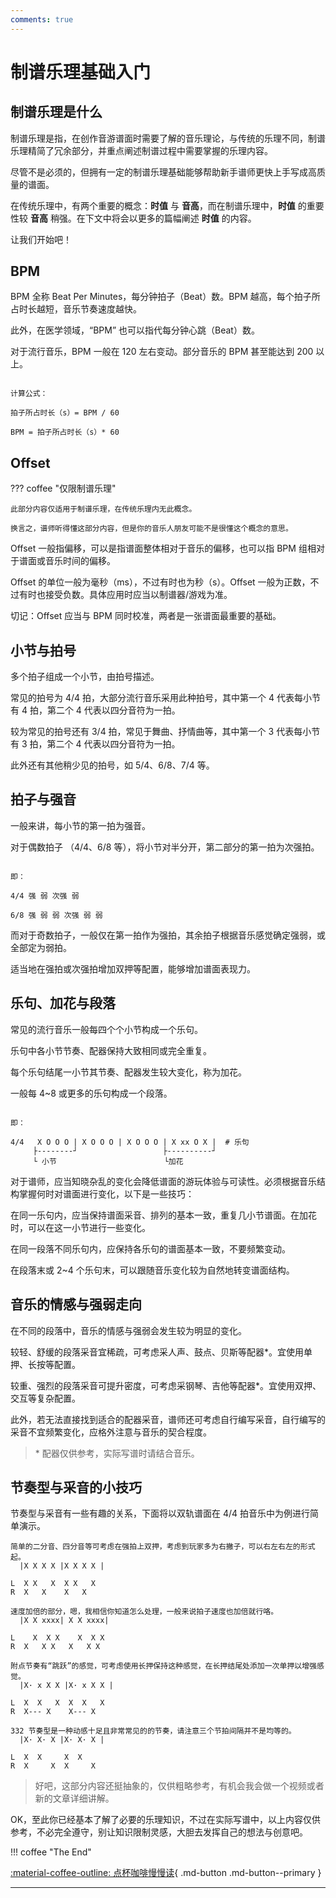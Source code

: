 ```yaml
---
comments: true
---
```



# 制谱乐理基础入门


## 制谱乐理是什么

制谱乐理是指，在创作音游谱面时需要了解的音乐理论，与传统的乐理不同，制谱乐理精简了冗余部分，并重点阐述制谱过程中需要掌握的乐理内容。

尽管不是必须的，但拥有一定的制谱乐理基础能够帮助新手谱师更快上手写成高质量的谱面。

在传统乐理中，有两个重要的概念：**时值** 与 **音高**，而在制谱乐理中，**时值** 的重要性较 **音高** 稍强。在下文中将会以更多的篇幅阐述 **时值** 的内容。

让我们开始吧！


## BPM

BPM 全称 Beat Per Minutes，每分钟拍子（Beat）数。BPM 越高，每个拍子所占时长越短，音乐节奏速度越快。

此外，在医学领域，“BPM” 也可以指代每分钟心跳（Beat）数。

对于流行音乐，BPM 一般在 120 左右变动。部分音乐的 BPM 甚至能达到 200 以上。

```

计算公式：

拍子所占时长（s）= BPM / 60

BPM = 拍子所占时长（s）* 60

```


## Offset

??? coffee "仅限制谱乐理"

    此部分内容仅适用于制谱乐理，在传统乐理内无此概念。

    换言之，谱师听得懂这部分内容，但是你的音乐人朋友可能不是很懂这个概念的意思。

Offset 一般指偏移，可以是指谱面整体相对于音乐的偏移，也可以指 BPM 组相对于谱面或音乐时间的偏移。

Offset 的单位一般为毫秒（ms），不过有时也为秒（s）。Offset 一般为正数，不过有时也接受负数。具体应用时应当以制谱器/游戏为准。

切记：Offset 应当与 BPM 同时校准，两者是一张谱面最重要的基础。


## 小节与拍号

多个拍子组成一个小节，由拍号描述。

常见的拍号为 4/4 拍，大部分流行音乐采用此种拍号，其中第一个 4 代表每小节有 4 拍，第二个 4 代表以四分音符为一拍。

较为常见的拍号还有 3/4 拍，常见于舞曲、抒情曲等，其中第一个 3 代表每小节有 3 拍，第二个 4 代表以四分音符为一拍。

此外还有其他稍少见的拍号，如 5/4、6/8、7/4 等。


## 拍子与强音

一般来讲，每小节的第一拍为强音。

对于偶数拍子 （4/4、6/8 等），将小节对半分开，第二部分的第一拍为次强拍。

```

即：

4/4 强 弱 次强 弱

6/8 强 弱 弱 次强 弱 弱

```

而对于奇数拍子，一般仅在第一拍作为强拍，其余拍子根据音乐感觉确定强弱，或全部定为弱拍。

适当地在强拍或次强拍增加双押等配置，能够增加谱面表现力。


## 乐句、加花与段落

常见的流行音乐一般每四个个小节构成一个乐句。

乐句中各小节节奏、配器保持大致相同或完全重复。

每个乐句结尾一小节其节奏、配器发生较大变化，称为加花。

一般每 4~8 或更多的乐句构成一个段落。

```

即：

4/4   X O O O | X O O O | X O O O | X xx O X |  # 乐句
     ├--------┘                   ├----------┘
     └ 小节                        └加花

```

对于谱师，应当知晓杂乱的变化会降低谱面的游玩体验与可读性。必须根据音乐结构掌握何时对谱面进行变化，以下是一些技巧：

在同一乐句内，应当保持谱面采音、排列的基本一致，重复几小节谱面。在加花时，可以在这一小节进行一些变化。

在同一段落不同乐句内，应保持各乐句的谱面基本一致，不要频繁变动。

在段落末或 2~4 个乐句末，可以跟随音乐变化较为自然地转变谱面结构。


## 音乐的情感与强弱走向

在不同的段落中，音乐的情感与强弱会发生较为明显的变化。

较轻、舒缓的段落采音宜稀疏，可考虑采人声、鼓点、贝斯等配器\*。宜使用单押、长按等配置。

较重、强烈的段落采音可提升密度，可考虑采钢琴、吉他等配器\*。宜使用双押、交互等复杂配置。

此外，若无法直接找到适合的配器采音，谱师还可考虑自行编写采音，自行编写的采音不宜频繁变化，应格外注意与音乐的契合程度。

> \* 配器仅供参考，实际写谱时请结合音乐。


## 节奏型与采音的小技巧

节奏型与采音有一些有趣的关系，下面将以双轨谱面在 4/4 拍音乐中为例进行简单演示。

```
简单的二分音、四分音等可考虑在强拍上双押，考虑到玩家多为右撇子，可以右左右左的形式起。
  |X X X X |X X X X |

L  X X   X  X X   X
R  X   X    X   X
```

```
速度加倍的部分，嗯，我相信你知道怎么处理，一般来说拍子速度也加倍就行咯。
  |X X xxxx| X X xxxx|

L    X  X X    X  X X
R  X   X X   X   X X
```

```
附点节奏有“跳跃”的感觉，可考虑使用长押保持这种感觉，在长押结尾处添加一次单押以增强感觉。
  |X· x X X |X· x X X |

L  X  X   X  X  X   X
R  X--- X    X--- X
```

```
332 节奏型是一种动感十足且非常常见的的节奏，请注意三个节拍间隔并不是均等的。
  |X· X· X |X· X· X |

L  X  X     X  X
R  X     X  X     X
```

> 好吧，这部分内容还挺抽象的，仅供粗略参考，有机会我会做一个视频或者新的文章详细讲解。


OK，至此你已经基本了解了必要的乐理知识，不过在实际写谱中，以上内容仅供参考，不必完全遵守，别让知识限制灵感，大胆去发挥自己的想法与创意吧。


!!! coffee "The End"


[:material-coffee-outline: 点杯咖啡慢慢读](https://afdian.net/a/chenluan){ .md-button .md-button--primary }

---
